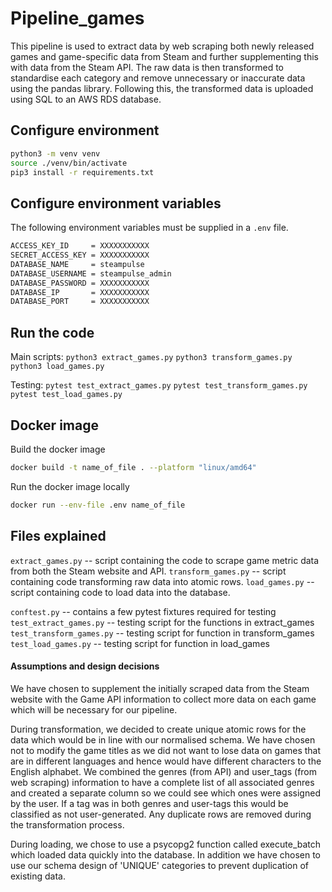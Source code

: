 # Pipeline_games

This pipeline is used to extract data by web scraping both newly released games and game-specific data from Steam and further supplementing this with data from the Steam API. The raw data is then transformed to standardise each category and remove unnecessary or inaccurate data using the pandas library. Following this, the transformed data is uploaded using SQL to an AWS RDS database.

## Configure environment

```sh
python3 -m venv venv
source ./venv/bin/activate
pip3 install -r requirements.txt
```

## Configure environment variables

The following environment variables must be supplied in a `.env` file.

```sh
ACCESS_KEY_ID     = XXXXXXXXXXX
SECRET_ACCESS_KEY = XXXXXXXXXXX
DATABASE_NAME     = steampulse
DATABASE_USERNAME = steampulse_admin
DATABASE_PASSWORD = XXXXXXXXXXX
DATABASE_IP       = XXXXXXXXXXX
DATABASE_PORT     = XXXXXXXXXXX
```

## Run the code

Main scripts:
`python3 extract_games.py`
`python3 transform_games.py`
`python3 load_games.py`

Testing:
`pytest test_extract_games.py`
`pytest test_transform_games.py`
`pytest test_load_games.py`

## Docker image

Build the docker image

```sh
docker build -t name_of_file . --platform "linux/amd64"
```

Run the docker image locally

```sh
docker run --env-file .env name_of_file
```

## Files explained

`extract_games.py` -- script containing the code to scrape game metric data from both the Steam website and API.
`transform_games.py` -- script containing code transforming raw data into atomic rows.
`load_games.py` -- script containing code to load data into the database.

`conftest.py` -- contains a few pytest fixtures required for testing
`test_extract_games.py` -- testing script for the functions in extract_games
`test_transform_games.py` -- testing script for function in transform_games
`test_load_games.py` -- testing script for function in load_games

#### Assumptions and design decisions

We have chosen to supplement the initially scraped data from the Steam website with the Game API information to collect more data on each game which will be necessary for our pipeline.

During transformation, we decided to create unique atomic rows for the data which would be in line with our normalised schema. We have chosen not to modify the game titles as we did not want to lose data on games that are in different languages and hence would have different characters to the English alphabet. We combined the genres (from API) and user_tags (from web scraping) information to have a complete list of all associated genres and created a separate column so we could see which ones were assigned by the user. If a tag was in both genres and user-tags this would be classified as not user-generated. Any duplicate rows are removed during the transformation process.

During loading, we chose to use a psycopg2 function called execute_batch which loaded data quickly into the database. In addition we have chosen to use our schema design of 'UNIQUE' categories to prevent duplication of existing data.
